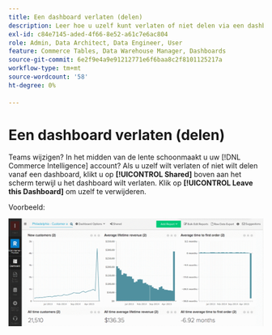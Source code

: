 ```yaml
---
title: Een dashboard verlaten (delen)
description: Leer hoe u uzelf kunt verlaten of niet delen via een dashboard.
exl-id: c84e7145-aded-4f66-8e52-a61c7e6ac804
role: Admin, Data Architect, Data Engineer, User
feature: Commerce Tables, Data Warehouse Manager, Dashboards
source-git-commit: 6e2f9e4a9e91212771e6f6baa8c2f8101125217a
workflow-type: tm+mt
source-wordcount: '58'
ht-degree: 0%

---
```


# Een dashboard verlaten (delen)

Teams wijzigen? In het midden van de lente schoonmaakt u uw [!DNL Commerce Intelligence] account? Als u uzelf wilt verlaten of niet wilt delen vanaf een dashboard, klikt u op **[!UICONTROL Shared]** boven aan het scherm terwijl u het dashboard wilt verlaten. Klik op **[!UICONTROL Leave this Dashboard]** om uzelf te verwijderen.

Voorbeeld:

![ verlaten dashboard ](../../assets/Leave_Dashboard.gif)
